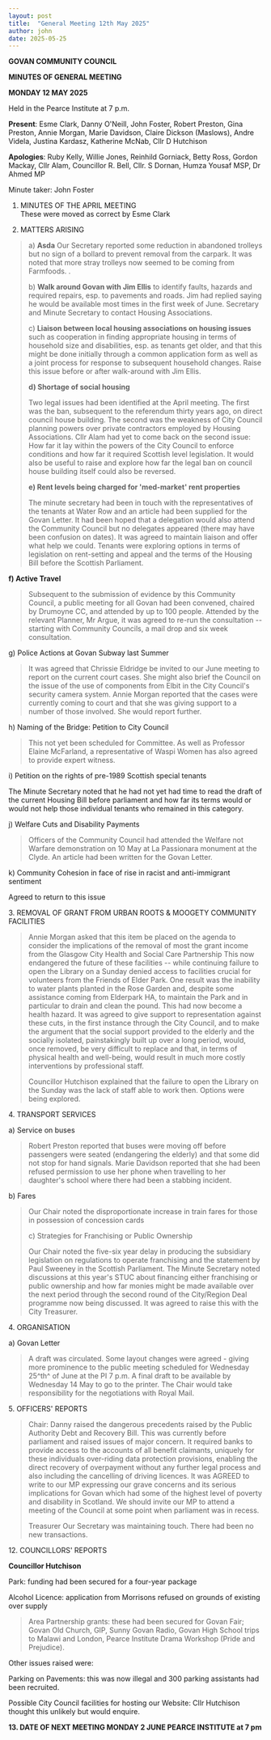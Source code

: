 ```yaml
---
layout: post
title:  "General Meeting 12th May 2025"
author: john
date: 2025-05-25
---
```


**GOVAN COMMUNITY COUNCIL**

**MINUTES OF GENERAL MEETING**

**MONDAY 12 MAY 2025**

Held in the Pearce Institute at 7 p.m.

**Present**: Esme Clark, Danny O'Neill, John Foster, Robert Preston,
Gina Preston, Annie Morgan, Marie Davidson, Claire Dickson (Maslows),
Andre Videla, Justina Kardasz, Katherine McNab, Cllr D Hutchison

**Apologies**: Ruby Kelly, Willie Jones, Reinhild Gorniack, Betty Ross,
Gordon Mackay, Cllr Alam, Councillor R. Bell, Cllr. S Dornan, Humza
Yousaf MSP, Dr Ahmed MP

Minute taker: John Foster

1.  MINUTES OF THE APRIL MEETING\
    These were moved as correct by Esme Clark

2. MATTERS ARISING

> a\) **Asda** Our Secretary reported some reduction in abandoned
> trolleys but no sign of a bollard to prevent removal from the carpark.
> It was noted that more stray trolleys now seemed to be coming from
> Farmfoods. .
>
> b\) **Walk around Govan with Jim Ellis** to identify faults, hazards
> and required repairs, esp. to pavements and roads. Jim had replied
> saying he would be available most times in the first week of June.
> Secretary and Minute Secretary to contact Housing Associations.
>
> c\) **Liaison between local housing associations on housing issues**
> such as cooperation in finding appropriate housing in terms of
> household size and disabilities, esp. as tenants get older, and that
> this might be done initially through a common application form as well
> as a joint process for response to subsequent household changes. Raise
> this issue before or after walk-around with Jim Ellis.
>
> **d) Shortage of social housing**
>
> Two legal issues had been identified at the April meeting. The first
> was the ban, subsequent to the referendum thirty years ago, on direct
> council house building. The second was the weakness of City Council
> planning powers over private contractors employed by Housing
> Associations. Cllr Alam had yet to come back on the second issue: How
> far it lay within the powers of the City Council to enforce conditions
> and how far it required Scottish level legislation. It would also be
> useful to raise and explore how far the legal ban on council house
> building itself could also be reversed.
>
> **e) Rent levels being charged for 'med-market' rent properties**
>
> The minute secretary had been in touch with the representatives of the
> tenants at Water Row and an article had been supplied for the Govan
> Letter. It had been hoped that a delegation would also attend the
> Community Council but no delegates appeared (there may have been
> confusion on dates). It was agreed to maintain liaison and offer what
> help we could. Tenants were exploring options in terms of legislation
> on rent-setting and appeal and the terms of the Housing Bill before
> the Scottish Parliament.

**f) Active Travel**

> Subsequent to the submission of evidence by this Community Council, a
> public meeting for all Govan had been convened, chaired by Drumoyne
> CC, and attended by up to 100 people. Attended by the relevant
> Planner, Mr Argue, it was agreed to re-run the consultation --
> starting with Community Councils, a mail drop and six week
> consultation.

g\) Police Actions at Govan Subway last Summer

> It was agreed that Chrissie Eldridge be invited to our June meeting to
> report on the current court cases. She might also brief the Council on
> the issue of the use of components from Elbit in the City Council's
> security camera system. Annie Morgan reported that the cases were
> currently coming to court and that she was giving support to a number
> of those involved. She would report further.

h\) Naming of the Bridge: Petition to City Council

> This not yet been scheduled for Committee. As well as Professor Elaine
> McFarland, a representative of Waspi Women has also agreed to provide
> expert witness.

i\) Petition on the rights of pre-1989 Scottish special tenants

The Minute Secretary noted that he had not yet had time to read the
draft of the current Housing Bill before parliament and how far its
terms would or would not help those individual tenants who remained in
this category.

j\) Welfare Cuts and Disability Payments

> Officers of the Community Council had attended the Welfare not Warfare
> demonstration on 10 May at La Passionara monument at the Clyde. An
> article had been written for the Govan Letter.

k\) Community Cohesion in face of rise in racist and anti-immigrant
sentiment

Agreed to return to this issue

3\. REMOVAL OF GRANT FROM URBAN ROOTS & MOOGETY COMMUNITY FACILITIES

> Annie Morgan asked that this item be placed on the agenda to consider
> the implications of the removal of most the grant income from the
> Glasgow City Health and Social Care Partnership This now endangered
> the future of these facilities -- while continuing failure to open the
> Library on a Sunday denied access to facilities crucial for volunteers
> from the Friends of Elder Park. One result was the inability to water
> plants planted in the Rose Garden and, despite some assistance coming
> from Elderpark HA, to maintain the Park and in particular to drain and
> clean the pound. This had now become a health hazard. It was agreed
> to give support to representation against these cuts, in the first
> instance through the City Council, and to make the argument that the
> social support provided to the elderly and the socially isolated,
> painstakingly built up over a long period, would, once removed, be
> very difficult to replace and that, in terms of physical health and
> well-being, would result in much more costly interventions by
> professional staff.
>
> Councillor Hutchison explained that the failure to open the Library on
> the Sunday was the lack of staff able to work then. Options were being
> explored.

4\. TRANSPORT SERVICES

a\) Service on buses

> Robert Preston reported that buses were moving off before passengers
> were seated (endangering the elderly) and that some did not stop for
> hand signals. Marie Davidson reported that she had been refused
> permission to use her phone when travelling to her daughter's school
> where there had been a stabbing incident.

b\) Fares

> Our Chair noted the disproportionate increase in train fares for those
> in possession of concession cards
>
> c\) Strategies for Franchising or Public Ownership
>
> Our Chair noted the five-six year delay in producing the subsidiary
> legislation on regulations to operate franchising and the statement by
> Paul Sweeney in the Scottish Parliament. The Minute Secretary noted
> discussions at this year's STUC about financing either franchising or
> public ownership and how far monies might be made available over the
> next period through the second round of the City/Region Deal programme
> now being discussed. It was agreed to raise this with the City
> Treasurer.

4\. ORGANISATION

a\) Govan Letter

> A draft was circulated. Some layout changes were agreed - giving more
> prominence to the public meeting scheduled for Wednesday 25^th^ of
> June at the PI 7 p.m. A final draft to be available by Wednesday 14
> May to go to the printer. The Chair would take responsibility for the
> negotiations with Royal Mail.

5\. OFFICERS' REPORTS

> Chair: Danny raised the dangerous precedents raised by the Public
> Authority Debt and Recovery Bill. This was currently before parliament
> and raised issues of major concern. It required banks to provide
> access to the accounts of all benefit claimants, uniquely for these
> individuals over-riding data protection provisions, enabling the
> direct recovery of overpayment without any further legal process and
> also including the cancelling of driving licences. It was AGREED to
> write to our MP expressing our grave concerns and its serious
> implications for Govan which had some of the highest level of poverty
> and disability in Scotland. We should invite our MP to attend a
> meeting of the Council at some point when parliament was in recess.
>
> Treasurer Our Secretary was maintaining touch. There had been no new
> transactions.

12\. COUNCILLORS' REPORTS

**Councillor Hutchison**

Park: funding had been secured for a four-year package

Alcohol Licence: application from Morrisons refused on grounds of
existing over supply

> Area Partnership grants: these had been secured for Govan Fair; Govan
> Old Church, GIP, Sunny Govan Radio, Govan High School trips to Malawi
> and London, Pearce Institute Drama Workshop (Pride and Prejudice).

Other issues raised were:

Parking on Pavements: this was now illegal and 300 parking assistants
had been recruited.

Possible City Council facilities for hosting our Website: Cllr Hutchison
thought this unlikely but would enquire.

**13. DATE OF NEXT MEETING MONDAY 2 JUNE PEARCE INSTITUTE at 7 pm**
